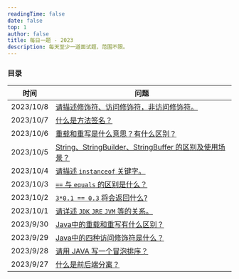 ```yaml
---
readingTime: false
date: false
top: 1
author: false
title: 每日一题 - 2023
description: 每天至少一道面试题，范围不限。
---
```


### 目录

| 时间        | 问题                                                           |
|-----------|--------------------------------------------------------------|
| 2023/10/8 | [请描述修饰符、访问修饰符，非访问修饰符。](./10.md#_10-8)                        |
| 2023/10/7 | [什么是方法签名？](./10.md#_10-7)                                    |
| 2023/10/6 | [重载和重写是什么意思？有什么区别？](./10.md#_10-6)                           |
| 2023/10/5 | [String、StringBuilder、StringBuffer 的区别及使用场景？](./10.md#_10-5) |
| 2023/10/4 | [请描述 `instanceof` 关键字。](./10.md#_10-4)                       |
| 2023/10/3 | [`==` 与 `equals` 的区别是什么？](./10.md#_10-3)                     |
| 2023/10/2 | [`3*0.1 == 0.3` 将会返回什么?](./10.md#_10-2)                      |
| 2023/10/1 | [请详述 `JDK` `JRE` `JVM` 等的关系。](./10.md#_10-1)                 |
| 2023/9/30 | [Java中的重载和重写有什么区别？](./9.md#_9-30)                            |
| 2023/9/29 | [Java中的四种访问修饰符是什么？](./9.md#_9-29)                            |
| 2023/9/28 | [请用 JAVA 写一个冒泡排序？](./9.md#_9-28)                             |
| 2023/9/27 | [什么是前后端分离？](./9.md#_9-27)                                    |